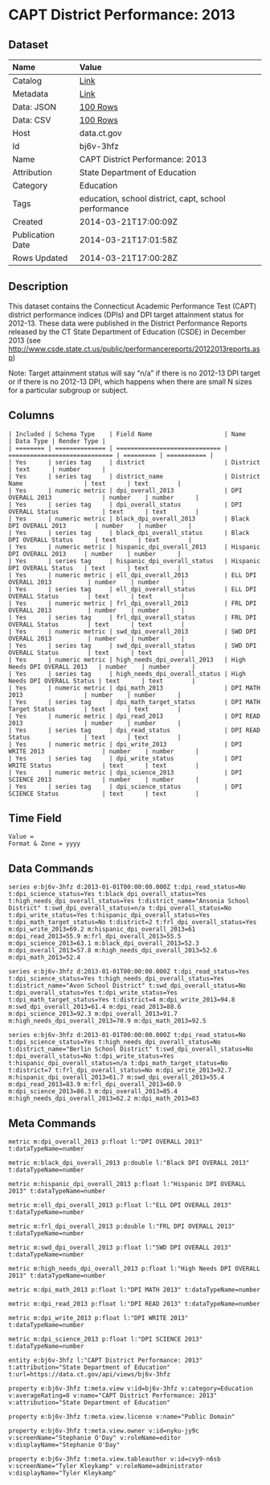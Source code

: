 # CAPT District Performance: 2013

## Dataset

| Name | Value |
| :--- | :---- |
| Catalog | [Link](https://catalog.data.gov/dataset/capt-district-performance-2013) |
| Metadata | [Link](https://data.ct.gov/api/views/bj6v-3hfz) |
| Data: JSON | [100 Rows](https://data.ct.gov/api/views/bj6v-3hfz/rows.json?max_rows=100) |
| Data: CSV | [100 Rows](https://data.ct.gov/api/views/bj6v-3hfz/rows.csv?max_rows=100) |
| Host | data.ct.gov |
| Id | bj6v-3hfz |
| Name | CAPT District Performance: 2013 |
| Attribution | State Department of Education |
| Category | Education |
| Tags | education, school district, capt, school performance |
| Created | 2014-03-21T17:00:09Z |
| Publication Date | 2014-03-21T17:01:58Z |
| Rows Updated | 2014-03-21T17:00:28Z |

## Description

This dataset contains the Connecticut Academic Performance Test (CAPT) district performance indices (DPIs) and DPI target attainment status for 2012-13. These data were published in the District Performance Reports released by the CT State Department of Education (CSDE) in December 2013 (see http://www.csde.state.ct.us/public/performancereports/20122013reports.asp)

Note: Target attainment status will say “n/a” if there is no 2012-13 DPI target or if there is no 2012-13 DPI, which happens when there are small N sizes for a particular subgroup or subject.

## Columns

```ls
| Included | Schema Type    | Field Name                    | Name                          | Data Type | Render Type |
| ======== | ============== | ============================= | ============================= | ========= | =========== |
| Yes      | series tag     | district                      | District                      | text      | number      |
| Yes      | series tag     | district_name                 | District Name                 | text      | text        |
| Yes      | numeric metric | dpi_overall_2013              | DPI OVERALL 2013              | number    | number      |
| Yes      | series tag     | dpi_overall_status            | DPI OVERALL Status            | text      | text        |
| Yes      | numeric metric | black_dpi_overall_2013        | Black DPI OVERALL 2013        | number    | number      |
| Yes      | series tag     | black_dpi_overall_status      | Black DPI OVERALL Status      | text      | text        |
| Yes      | numeric metric | hispanic_dpi_overall_2013     | Hispanic DPI OVERALL 2013     | number    | number      |
| Yes      | series tag     | hispanic_dpi_overall_status   | Hispanic DPI OVERALL Status   | text      | text        |
| Yes      | numeric metric | ell_dpi_overall_2013          | ELL DPI OVERALL 2013          | number    | number      |
| Yes      | series tag     | ell_dpi_overall_status        | ELL DPI OVERALL Status        | text      | text        |
| Yes      | numeric metric | frl_dpi_overall_2013          | FRL DPI OVERALL 2013          | number    | number      |
| Yes      | series tag     | frl_dpi_overall_status        | FRL DPI OVERALL Status        | text      | text        |
| Yes      | numeric metric | swd_dpi_overall_2013          | SWD DPI OVERALL 2013          | number    | number      |
| Yes      | series tag     | swd_dpi_overall_status        | SWD DPI OVERALL Status        | text      | text        |
| Yes      | numeric metric | high_needs_dpi_overall_2013   | High Needs DPI OVERALL 2013   | number    | number      |
| Yes      | series tag     | high_needs_dpi_overall_status | High Needs DPI OVERALL Status | text      | text        |
| Yes      | numeric metric | dpi_math_2013                 | DPI MATH 2013                 | number    | number      |
| Yes      | series tag     | dpi_math_target_status        | DPI MATH Target Status        | text      | text        |
| Yes      | numeric metric | dpi_read_2013                 | DPI READ 2013                 | number    | number      |
| Yes      | series tag     | dpi_read_status               | DPI READ Status               | text      | text        |
| Yes      | numeric metric | dpi_write_2013                | DPI WRITE 2013                | number    | number      |
| Yes      | series tag     | dpi_write_status              | DPI WRITE Status              | text      | text        |
| Yes      | numeric metric | dpi_science_2013              | DPI SCIENCE 2013              | number    | number      |
| Yes      | series tag     | dpi_science_status            | DPI SCIENCE Status            | text      | text        |
```

## Time Field

```ls
Value = 
Format & Zone = yyyy
```

## Data Commands

```ls
series e:bj6v-3hfz d:2013-01-01T00:00:00.000Z t:dpi_read_status=No t:dpi_science_status=Yes t:black_dpi_overall_status=Yes t:high_needs_dpi_overall_status=Yes t:district_name="Ansonia School District" t:swd_dpi_overall_status=n/a t:dpi_overall_status=No t:dpi_write_status=Yes t:hispanic_dpi_overall_status=Yes t:dpi_math_target_status=No t:district=2 t:frl_dpi_overall_status=Yes m:dpi_write_2013=69.2 m:hispanic_dpi_overall_2013=61 m:dpi_read_2013=55.9 m:frl_dpi_overall_2013=55.5 m:dpi_science_2013=63.1 m:black_dpi_overall_2013=52.3 m:dpi_overall_2013=57.8 m:high_needs_dpi_overall_2013=52.6 m:dpi_math_2013=52.4

series e:bj6v-3hfz d:2013-01-01T00:00:00.000Z t:dpi_read_status=Yes t:dpi_science_status=Yes t:high_needs_dpi_overall_status=Yes t:district_name="Avon School District" t:swd_dpi_overall_status=No t:dpi_overall_status=Yes t:dpi_write_status=Yes t:dpi_math_target_status=Yes t:district=4 m:dpi_write_2013=94.8 m:swd_dpi_overall_2013=61.4 m:dpi_read_2013=88.6 m:dpi_science_2013=92.3 m:dpi_overall_2013=91.7 m:high_needs_dpi_overall_2013=70.9 m:dpi_math_2013=92.5

series e:bj6v-3hfz d:2013-01-01T00:00:00.000Z t:dpi_read_status=No t:dpi_science_status=Yes t:high_needs_dpi_overall_status=No t:district_name="Berlin School District" t:swd_dpi_overall_status=No t:dpi_overall_status=No t:dpi_write_status=Yes t:hispanic_dpi_overall_status=n/a t:dpi_math_target_status=No t:district=7 t:frl_dpi_overall_status=No m:dpi_write_2013=92.7 m:hispanic_dpi_overall_2013=61.7 m:swd_dpi_overall_2013=55.4 m:dpi_read_2013=83.9 m:frl_dpi_overall_2013=60.9 m:dpi_science_2013=86.3 m:dpi_overall_2013=85.4 m:high_needs_dpi_overall_2013=62.2 m:dpi_math_2013=83
```

## Meta Commands

```ls
metric m:dpi_overall_2013 p:float l:"DPI OVERALL 2013" t:dataTypeName=number

metric m:black_dpi_overall_2013 p:double l:"Black DPI OVERALL 2013" t:dataTypeName=number

metric m:hispanic_dpi_overall_2013 p:float l:"Hispanic DPI OVERALL 2013" t:dataTypeName=number

metric m:ell_dpi_overall_2013 p:float l:"ELL DPI OVERALL 2013" t:dataTypeName=number

metric m:frl_dpi_overall_2013 p:double l:"FRL DPI OVERALL 2013" t:dataTypeName=number

metric m:swd_dpi_overall_2013 p:float l:"SWD DPI OVERALL 2013" t:dataTypeName=number

metric m:high_needs_dpi_overall_2013 p:float l:"High Needs DPI OVERALL 2013" t:dataTypeName=number

metric m:dpi_math_2013 p:float l:"DPI MATH 2013" t:dataTypeName=number

metric m:dpi_read_2013 p:float l:"DPI READ 2013" t:dataTypeName=number

metric m:dpi_write_2013 p:float l:"DPI WRITE 2013" t:dataTypeName=number

metric m:dpi_science_2013 p:float l:"DPI SCIENCE 2013" t:dataTypeName=number

entity e:bj6v-3hfz l:"CAPT District Performance: 2013" t:attribution="State Department of Education" t:url=https://data.ct.gov/api/views/bj6v-3hfz

property e:bj6v-3hfz t:meta.view v:id=bj6v-3hfz v:category=Education v:averageRating=0 v:name="CAPT District Performance: 2013" v:attribution="State Department of Education"

property e:bj6v-3hfz t:meta.view.license v:name="Public Domain"

property e:bj6v-3hfz t:meta.view.owner v:id=nyku-jy9c v:screenName="Stephanie O'Day" v:roleName=editor v:displayName="Stephanie O'Day"

property e:bj6v-3hfz t:meta.view.tableauthor v:id=cvy9-n6sb v:screenName="Tyler Kleykamp" v:roleName=administrator v:displayName="Tyler Kleykamp"
```